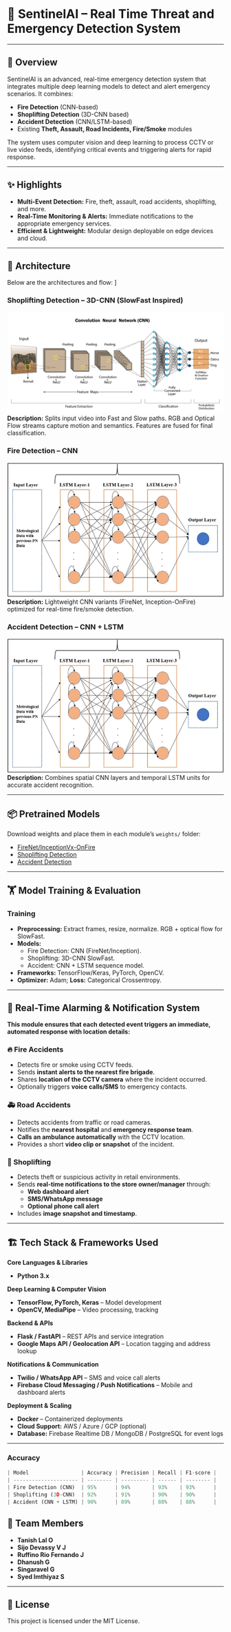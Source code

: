 # 🚀 SentinelAI – Real Time Threat and Emergency Detection System

---

## 📝 Overview
SentinelAI is an advanced, real-time emergency detection system that integrates multiple deep learning models to detect and alert emergency scenarios. It combines:
- **Fire Detection** (CNN-based)
- **Shoplifting Detection** (3D-CNN based)
- **Accident Detection** (CNN/LSTM-based)
- Existing **Theft, Assault, Road Incidents, Fire/Smoke** modules

The system uses computer vision and deep learning to process CCTV or live video feeds, identifying critical events and triggering alerts for rapid response.

---

## ✨ Highlights
- **Multi-Event Detection:** Fire, theft, assault, road accidents, shoplifting, and more.  
- **Real-Time Monitoring & Alerts:** Immediate notifications to the appropriate emergency services.  
- **Efficient & Lightweight:** Modular design deployable on edge devices and cloud.  

---

## 🎨 Architecture
Below are the architectures and flow:
[](https://github.com/TanishLal/SentinalAi/raw/main/DB_Sample/input/SentinelAI%20Architectural%20FlowChart.png)]
### Shoplifting Detection – 3D-CNN (SlowFast Inspired)
![3D-CNN](https://github.com/TanishLal/SentinalAi/blob/main/DB_Sample/input/Convolution%20Neural%20Network%20(CNN).png)  
**Description:** Splits input video into Fast and Slow paths. RGB and Optical Flow streams capture motion and semantics. Features are fused for final classification.

### Fire Detection – CNN
![CNN](https://github.com/TanishLal/SentinalAi/blob/main/DB_Sample/input/Long%20Short%20Term%20Memory%20(LSTM).png)  
**Description:** Lightweight CNN variants (FireNet, Inception-OnFire) optimized for real-time fire/smoke detection.

### Accident Detection – CNN + LSTM
![CNN-LSTM](https://github.com/TanishLal/SentinalAi/blob/main/DB_Sample/input/Long%20Short%20Term%20Memory%20(LSTM).png)
**Description:** Combines spatial CNN layers and temporal LSTM units for accurate accident recognition.

---

## 📦 Pretrained Models
Download weights and place them in each module’s `weights/` folder:  
- [FireNet/InceptionVx-OnFire](https://drive.google.com/file/d/1nTl7TINusWG6gbvKHVWgpWUlAyydop5Y/view?usp=drive_link)  
- [Shoplifting Detection](https://drive.google.com/file/d/1bDHAqi3yy1-ziE6ySQcFZi2nqZ-puAEH/view?usp=sharing)  
- [Accident Detection](https://drive.google.com/file/d/1n1XN-RLfHcV8Zu7ef1IS6xz0vy1gS2hy/view?usp=sharing)  

---

## 🏋️ Model Training & Evaluation

### Training
- **Preprocessing:** Extract frames, resize, normalize. RGB + optical flow for SlowFast.  
- **Models:** 
  - Fire Detection: CNN (FireNet/Inception).  
  - Shoplifting: 3D-CNN SlowFast.  
  - Accident: CNN + LSTM sequence model.  
- **Frameworks:** TensorFlow/Keras, PyTorch, OpenCV.  
- **Optimizer:** Adam; **Loss:** Categorical Crossentropy.
---

## 🔔 Real-Time Alarming & Notification System

**This module ensures that each detected event triggers an immediate, automated response with location details:**

### 🔥 Fire Accidents
- Detects fire or smoke using CCTV feeds.  
- Sends **instant alerts to the nearest fire brigade**.  
- Shares **location of the CCTV camera** where the incident occurred.  
- Optionally triggers **voice calls/SMS** to emergency contacts.

### 🚑 Road Accidents
- Detects accidents from traffic or road cameras.  
- Notifies the **nearest hospital** and **emergency response team**.  
- **Calls an ambulance automatically** with the CCTV location.  
- Provides a short **video clip or snapshot** of the incident.

### 🥷 Shoplifting
- Detects theft or suspicious activity in retail environments.  
- Sends **real-time notifications to the store owner/manager** through:  
   - **Web dashboard alert**  
   - **SMS/WhatsApp message**  
   - **Optional phone call alert**  
- Includes **image snapshot and timestamp**.

---

## 🏗️ Tech Stack & Frameworks Used

**Core Languages & Libraries**
- **Python 3.x**  

**Deep Learning & Computer Vision**
- **TensorFlow, PyTorch, Keras** – Model development  
- **OpenCV, MediaPipe** – Video processing, tracking  

**Backend & APIs**
- **Flask / FastAPI** – REST APIs and service integration  
- **Google Maps API / Geolocation API** – Location tagging and address lookup  

**Notifications & Communication**
- **Twilio / WhatsApp API** – SMS and voice call alerts  
- **Firebase Cloud Messaging / Push Notifications** – Mobile and dashboard alerts  

**Deployment & Scaling**
- **Docker** – Containerized deployments  
- **Cloud Support:** AWS / Azure / GCP (optional)  
- **Database:** Firebase Realtime DB / MongoDB / PostgreSQL for event logs  

---


### Accuracy
```python
| Model                 | Accuracy | Precision | Recall | F1-score |
| --------------------- | -------- | --------- | ------ | -------- |
| Fire Detection (CNN)  | 95%      | 94%       | 93%    | 93%      |
| Shoplifting (3D-CNN)  | 92%      | 91%       | 90%    | 90%      |
| Accident (CNN + LSTM) | 90%      | 89%       | 88%    | 88%      |

```


## 👥 Team Members

* **Tanish Lal O**
* **Sijo Devassy V J**
* **Ruffino Rio Fernando J**
* **Dhanush G**
* **Singaravel G**
* **Syed Imthiyaz S**

---

## 📜 License

This project is licensed under the MIT License.
